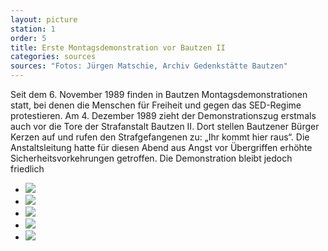 ```yaml
---
layout: picture
station: 1
order: 5
title: Erste Montagsdemonstration vor Bautzen II
categories: sources
sources: "Fotos: Jürgen Matschie, Archiv Gedenkstätte Bautzen"
---
```

Seit dem 6. November 1989 finden in Bautzen Montagsdemonstrationen statt, bei denen die Menschen für Freiheit und gegen das SED-Regime protestieren. Am 4. Dezember 1989 zieht der Demonstrationszug erstmals auch vor die Tore der Strafanstalt Bautzen II. Dort stellen Bautzener Bürger Kerzen auf und rufen den Strafgefangenen zu: „Ihr kommt hier raus“. Die Anstaltsleitung hatte für diesen Abend aus Angst vor Übergriffen erhöhte Sicherheitsvorkehrungen getroffen. Die Demonstration bleibt jedoch friedlich

<ul class="carousel">
	<li><img src="{{ site.gallerypath }}/1_D_BautzenerBuerger_Montagsdemo4-12-89_JuergenMatschie.jpg"></li>
	<li><img src="{{ site.gallerypath }}/1_D_BautzenerBuerger_Quelle_Montagsdemo2_4-12-89_JuergenMatschie.jpg"></li>
	<li><img src="{{ site.gallerypath }}/1_D_BautzenerBuerger_Quelle_Montagsdemo3_4-12-89_JuergenMatschie.jpg"></li>
	<li><img src="{{ site.gallerypath }}/1_D_BautzenerBuerger_Quelle_Montagsdemon5_4-12-1989_JuergenMatschie.jpg"></li>
	<li><img src="{{ site.gallerypath }}/1_D_BautzenerBuerger_Quelle_Montagssdemo4_4-12-89_JuergenMatschie_2.jpg"></li>
</ul>